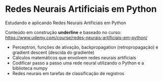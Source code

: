 # Redes Neurais Artificiais em Python

 Estudando e aplicando Redes Neurais Artificiais em Python
 
 Conteúdo em construção __underline__ e baseado no curso: https://www.udemy.com/course/redes-neurais-artificiais-em-python/
 
 - Perceptron, funções de ativação, backpropagation (retropropagação) e gradient descent (descida do gradiente)
 - Cálculos matemáticos que envolvem redes neurais artificiais
 - Codificar passo a passo uma rede neural utilizando o Python e a biblioteca numpy
 - Redes neurais  em tarefas de classificação de registros
